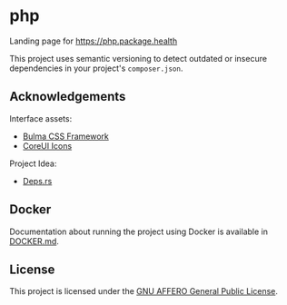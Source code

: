 # php

Landing page for https://php.package.health

This project uses semantic versioning to detect outdated or insecure dependencies in your project's `composer.json`.

## Acknowledgements

Interface assets:

* [Bulma CSS Framework](https://bulma.io/)
* [CoreUI Icons](https://icons.coreui.io/icons/)

Project Idea:

* [Deps.rs](https://deps.rs/)

## Docker

Documentation about running the project using Docker is available in [DOCKER.md](DOCKER.md).

## License

This project is licensed under the [GNU AFFERO General Public License](LICENSE).
